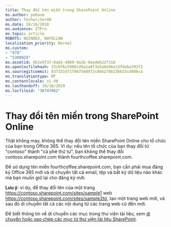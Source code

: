 ```yaml
---
title: Thay đổi tên miền trong SharePoint Online
ms.author: pebaum
author: Techwriter40
ms.date: 10/16/2018
ms.audience: ITPro
ms.topic: article
ROBOTS: NOINDEX, NOFOLLOW
localization_priority: Normal
ms.custom:
- "978"
- "5300028"
ms.assetid: db1e9f37-0a02-4869-9a2b-9eadeb22f318
ms.openlocfilehash: 33c6f6c5906cd9a2a8f3a5a6e66e13fdaba392f2
ms.sourcegitcommit: 037331d71f06750d972c0b6278b23bb15c4806ca
ms.translationtype: MT
ms.contentlocale: vi-VN
ms.lasthandoff: 10/18/2019
ms.locfileid: "36747662"
---
```

# <a name="change-domain-name-in-sharepoint-online"></a>Thay đổi tên miền trong SharePoint Online

Thật không may, không thể thay đổi tên miền SharePoint Online cho tổ chức của bạn trong Office 365. Ví dụ: nếu tên tổ chức của bạn thay đổi từ "contoso" thành "cà phê thứ tư", bạn không thể thay đổi contoso.sharepoint.com thành fourthcoffee.sharepoint.com.
  
Để sử dụng tên miền fourthcoffee.sharepoint.com, bạn cần phải mua đăng ký Office 365 mới và di chuyển tất cả email, tệp và bất kỳ dữ liệu nào khác mà bạn muốn giữ lại cho đăng ký mới.
  
 **Lưu ý**: ví dụ, để thay đổi tên của một trang https://contoso.sharepoint.com/sites/sample1 web https://contoso.sharepoint.com/sites/sample2từ, tạo một trang web mới, và sau đó di chuyển tất cả các nội dung từ các trang web cũ đến mới.
  
Để biết thông tin về di chuyển các mục trong thư viện tài liệu, xem [di chuyển hoặc sao chép các mục từ thư viện tài liệu SharePoint](https://go.microsoft.com/fwlink/?linkid=2025831).
  